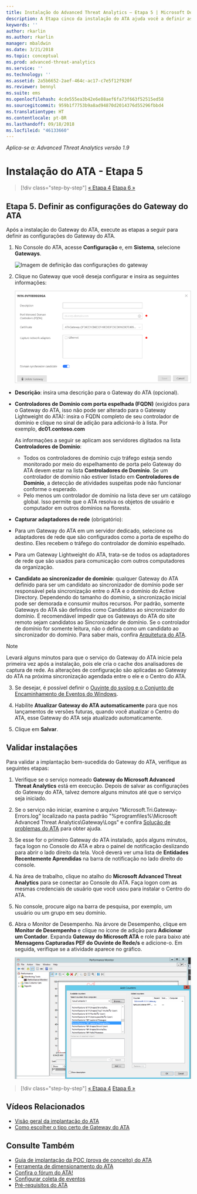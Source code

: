 ```yaml
---
title: Instalação do Advanced Threat Analytics – Etapa 5 | Microsoft Docs
description: A Etapa cinco da instalação do ATA ajuda você a definir as configurações de seu Gateway do ATA.
keywords: ''
author: rkarlin
ms.author: rkarlin
manager: mbaldwin
ms.date: 3/21/2018
ms.topic: conceptual
ms.prod: advanced-threat-analytics
ms.service: ''
ms.technology: ''
ms.assetid: 2a5b6652-2aef-464c-ac17-c7e5f12f920f
ms.reviewer: bennyl
ms.suite: ems
ms.openlocfilehash: 4cde555ea3b42e6e88aef6fa73f663f52515ed58
ms.sourcegitcommit: 959b1f7753b9a8ad94870d2014376d55296fbbd4
ms.translationtype: HT
ms.contentlocale: pt-BR
ms.lasthandoff: 09/18/2018
ms.locfileid: "46133660"
---
```

*Aplica-se a: Advanced Threat Analytics versão 1.9*



# <a name="install-ata---step-5"></a>Instalação do ATA - Etapa 5

>[!div class="step-by-step"]
[« Etapa 4](install-ata-step4.md)
[Etapa 6 »](install-ata-step6.md)


## <a name="step-5-configure-the-ata-gateway-settings"></a>Etapa 5. Definir as configurações do Gateway do ATA
Após a instalação do Gateway do ATA, execute as etapas a seguir para definir as configurações do Gateway do ATA.

1.  No Console do ATA, acesse **Configuração** e, em **Sistema**, selecione **Gateways**.
   
     ![Imagem de definição das configurações do gateway](media/ata-gw-config-1.png)


2.  Clique no Gateway que você deseja configurar e insira as seguintes informações:

    ![Imagem de definição das configurações do gateway](media/ATA-Gateways-config-2.png)

  - **Descrição**: insira uma descrição para o Gateway do ATA (opcional).
  - **Controladores de Domínio com porta espelhada (FQDN)** (exigidos para o Gateway do ATA, isso não pode ser alterado para o Gateway Lightweight do ATA): insira o FQDN completo de seu controlador de domínio e clique no sinal de adição para adicioná-lo à lista. Por exemplo, **dc01.contoso.com**

    As informações a seguir se aplicam aos servidores digitados na lista **Controladores de Domínio**:
    - Todos os controladores de domínio cujo tráfego esteja sendo monitorado por meio do espelhamento de porta pelo Gateway do ATA devem estar na lista **Controladores de Domínio**. Se um controlador de domínio não estiver listado em **Controladores de Domínio**, a detecção de atividades suspeitas pode não funcionar conforme o esperado.
    - Pelo menos um controlador de domínio na lista deve ser um catálogo global. Isso permite que o ATA resolva os objetos de usuário e computador em outros domínios na floresta.

  - **Capturar adaptadores de rede** (obrigatório):
  - Para um Gateway do ATA em um servidor dedicado, selecione os adaptadores de rede que são configurados como a porta de espelho do destino. Eles recebem o tráfego do controlador de domínio espelhado.
  - Para um Gateway Lightweight do ATA, trata-se de todos os adaptadores de rede que são usados para comunicação com outros computadores da organização.
  
  - **Candidato ao sincronizador de domínio**: qualquer Gateway do ATA definido para ser um candidato ao sincronizador de domínio pode ser responsável pela sincronização entre o ATA e o domínio do Active Directory. Dependendo do tamanho do domínio, a sincronização inicial pode ser demorada e consumir muitos recursos. Por padrão, somente Gateways do ATA são definidos como Candidatos ao sincronizador do domínio.
   É recomendável impedir que os Gateways do ATA do site remoto sejam candidatos ao Sincronizador de domínio.
   Se o controlador de domínio for somente leitura, não o defina como um candidato ao sincronizador do domínio. Para saber mais, confira [Arquitetura do ATA](ata-architecture.md#ata-lightweight-gateway-features).

  > [!NOTE] 
  > Levará alguns minutos para que o serviço do Gateway do ATA inicie pela primeira vez após a instalação, pois ele cria o cache dos analisadores de captura de rede.
  > As alterações de configuração são aplicadas ao Gateway do ATA na próxima sincronização agendada entre o ele e o Centro do ATA.

3. Se desejar, é possível definir o [Ouvinte do syslog e o Conjunto de Encaminhamento de Eventos do Windows](configure-event-collection.md). 
4. Habilite **Atualizar Gateway do ATA automaticamente** para que nos lançamentos de versões futuras, quando você atualizar o Centro do ATA, esse Gateway do ATA seja atualizado automaticamente.

5. Clique em **Salvar**.


## <a name="validate-installations"></a>Validar instalações
Para validar a implantação bem-sucedida do Gateway do ATA, verifique as seguintes etapas:

1.  Verifique se o serviço nomeado **Gateway do Microsoft Advanced Threat Analytics** está em execução. Depois de salvar as configurações do Gateway do ATA, talvez demore alguns minutos até que o serviço seja iniciado.

2.  Se o serviço não iniciar, examine o arquivo "Microsoft.Tri.Gateway-Errors.log" localizado na pasta padrão "%programfiles%\Microsoft Advanced Threat Analytics\Gateway\Logs" e confira [Solução de problemas do ATA](troubleshooting-ata-known-errors.md) para obter ajuda.

3.  Se esse for o primeiro Gateway do ATA instalado, após alguns minutos, faça logon no Console do ATA e abra o painel de notificação deslizando para abrir o lado direito da tela. Você deverá ver uma lista de **Entidades Recentemente Aprendidas** na barra de notificação no lado direito do console.

4.  Na área de trabalho, clique no atalho do **Microsoft Advanced Threat Analytics** para se conectar ao Console do ATA. Faça logon com as mesmas credenciais de usuário que você usou para instalar o Centro do ATA.
5.  No console, procure algo na barra de pesquisa, por exemplo, um usuário ou um grupo em seu domínio.
6.  Abra o Monitor de Desempenho. Na árvore de Desempenho, clique em **Monitor de Desempenho** e clique no ícone de adição para **Adicionar um Contador**. Expanda **Gateway do Microsoft ATA** e role para baixo até **Mensagens Capturadas PEF do Ouvinte de Rede/s** e adicione-o. Em seguida, verifique se a atividade aparece no gráfico.

    ![Adicionar imagem dos contadores de desempenho](media/ATA-performance-monitoring-add-counters.png)


>[!div class="step-by-step"]
[« Etapa 4](install-ata-step4.md)
[Etapa 6 »](install-ata-step6.md)



## <a name="related-videos"></a>Vídeos Relacionados
- [Visão geral da implantação do ATA](https://channel9.msdn.com/Shows/Microsoft-Security/Overview-of-ATA-Deployment-in-10-Minutes)
- [Como escolher o tipo certo de Gateway do ATA](https://channel9.msdn.com/Shows/Microsoft-Security/ATA-Deployment-Choose-the-Right-Gateway-Type)


## <a name="see-also"></a>Consulte Também
- [Guia de implantação da POC (prova de conceito) do ATA](http://aka.ms/atapoc)
- [Ferramenta de dimensionamento do ATA](http://aka.ms/atasizingtool)
- [Confira o fórum do ATA!](https://social.technet.microsoft.com/Forums/security/home?forum=mata)
- [Configurar coleta de eventos](configure-event-collection.md)
- [Pré-requisitos do ATA](ata-prerequisites.md)

